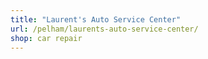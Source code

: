 ```yaml
---
title: "Laurent's Auto Service Center"
url: /pelham/laurents-auto-service-center/
shop: car repair
---
```

